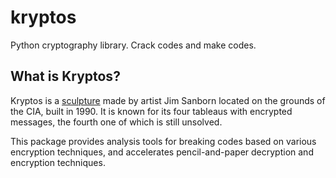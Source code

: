 # kryptos

Python cryptography library. Crack codes and make codes.

## What is Kryptos?

Kryptos is a [sculpture](https://en.wikipedia.org/wiki/Kryptos) made by artist Jim Sanborn located on the grounds of the CIA, built in 1990. It is known for its four tableaus with encrypted messages, the fourth one of which is still unsolved. 

This package provides analysis tools for breaking codes based on various encryption techniques, and accelerates pencil-and-paper decryption and encryption techniques.
